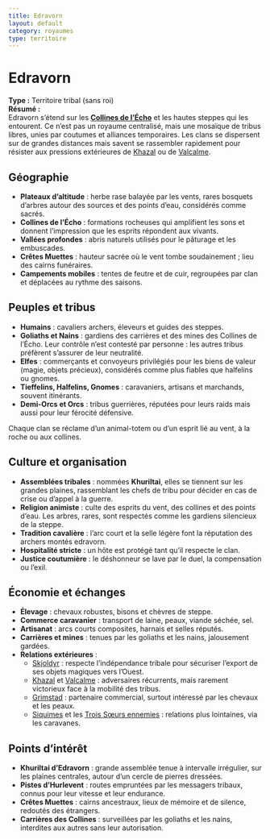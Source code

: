 ```yaml
---
title: Edravorn
layout: default
category: royaumes
type: territoire
---
```


# Edravorn  

**Type :** Territoire tribal (sans roi)  
**Résumé :**  
Edravorn s’étend sur les **[Collines de l’Écho](../regions/collines_de_lecho.md)** et les hautes steppes qui les entourent. Ce n’est pas un royaume centralisé, mais une mosaïque de tribus libres, unies par coutumes et alliances temporaires. Les clans se dispersent sur de grandes distances mais savent se rassembler rapidement pour résister aux pressions extérieures de [Khazal](../royaumes/khazal.md) ou de [Valcalme](../royaumes/valcalme.md).  

## Géographie  

- **Plateaux d’altitude** : herbe rase balayée par les vents, rares bosquets d’arbres autour des sources et des points d’eau, considérés comme sacrés.  
- **Collines de l’Écho** : formations rocheuses qui amplifient les sons et donnent l’impression que les esprits répondent aux vivants.  
- **Vallées profondes** : abris naturels utilisés pour le pâturage et les embuscades.  
- **Crêtes Muettes** : hauteur sacrée où le vent tombe soudainement ; lieu des cairns funéraires.  
- **Campements mobiles** : tentes de feutre et de cuir, regroupées par clan et déplacées au rythme des saisons.  

## Peuples et tribus  

- **Humains** : cavaliers archers, éleveurs et guides des steppes.  
- **Goliaths et Nains** : gardiens des carrières et des mines des Collines de l’Écho. Leur contrôle n’est contesté par personne : les autres tribus préfèrent s’assurer de leur neutralité.  
- **Elfes** : commerçants et convoyeurs privilégiés pour les biens de valeur (magie, objets précieux), considérés comme plus fiables que halfelins ou gnomes.  
- **Tieffelins, Halfelins, Gnomes** : caravaniers, artisans et marchands, souvent itinérants.  
- **Demi-Orcs et Orcs** : tribus guerrières, réputées pour leurs raids mais aussi pour leur férocité défensive.  

Chaque clan se réclame d’un animal-totem ou d’un esprit lié au vent, à la roche ou aux collines.  

## Culture et organisation  

- **Assemblées tribales** : nommées **Khuriltai**, elles se tiennent sur les grandes plaines, rassemblant les chefs de tribu pour décider en cas de crise ou d’appel à la guerre.  
- **Religion animiste** : culte des esprits du vent, des collines et des points d’eau. Les arbres, rares, sont respectés comme les gardiens silencieux de la steppe.  
- **Tradition cavalière** : l’arc court et la selle légère font la réputation des archers montés edravorn.  
- **Hospitalité stricte** : un hôte est protégé tant qu’il respecte le clan.  
- **Justice coutumière** : le déshonneur se lave par le duel, la compensation ou l’exil.  

## Économie et échanges  

- **Élevage** : chevaux robustes, bisons et chèvres de steppe.  
- **Commerce caravanier** : transport de laine, peaux, viande séchée, sel.  
- **Artisanat** : arcs courts composites, harnais et selles réputés.  
- **Carrières et mines** : tenues par les goliaths et les nains, jalousement gardées.  
- **Relations extérieures** :  
  - [Skjoldyr](../royaumes/skjoldyr.md) : respecte l’indépendance tribale pour sécuriser l’export de ses objets magiques vers l’Ouest.  
  - [Khazal](../royaumes/khazal.md) et [Valcalme](../royaumes/valcalme.md) : adversaires récurrents, mais rarement victorieux face à la mobilité des tribus.  
  - [Grimstad](../cites/grimstad.md) : partenaire commercial, surtout intéressé par les chevaux et les peaux.  
  - [Siquimes](../royaumes/siquimes.md) et les [Trois Sœurs ennemies](../regions/massif_du_nord.md) : relations plus lointaines, via les caravanes.  


## Points d’intérêt  

- **Khuriltai d’Edravorn** : grande assemblée tenue à intervalle irrégulier, sur les plaines centrales, autour d’un cercle de pierres dressées.  
- **Pistes d’Hurlevent** : routes empruntées par les messagers tribaux, connus pour leur vitesse et leur endurance.  
- **Crêtes Muettes** : cairns ancestraux, lieux de mémoire et de silence, redoutés des étrangers.  
- **Carrières des Collines** : surveillées par les goliaths et les nains, interdites aux autres sans leur autorisation.  

